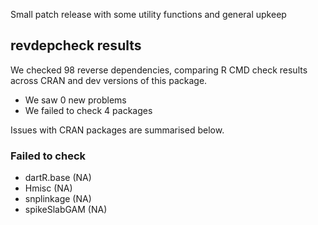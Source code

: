 Small patch release with some utility functions and general upkeep

## revdepcheck results

We checked 98 reverse dependencies, comparing R CMD check results across CRAN and dev versions of this package.

 * We saw 0 new problems
 * We failed to check 4 packages

Issues with CRAN packages are summarised below.

### Failed to check

* dartR.base   (NA)
* Hmisc        (NA)
* snplinkage   (NA)
* spikeSlabGAM (NA)
